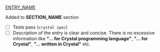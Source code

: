 [ENTRY_NAME](LINK_TO_RESOURCE)

Added to **SECTION_NAME** section

- [ ] Tests pass (`crystal spec`)
- [ ] Description of the entry is clear and concise.
    There is no excessive information like
    **"... for Crystal programming language"**,
    **"... for Crystal"**,
    **"... written in Crystal"** etc.
